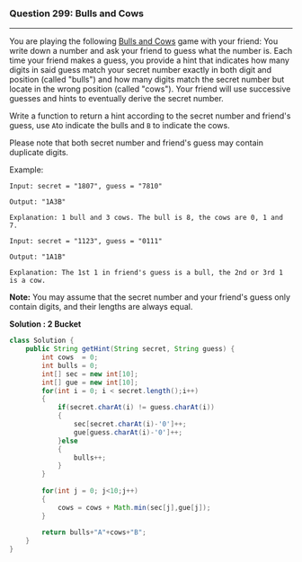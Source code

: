 ### Question 299: Bulls and Cows
---
You are playing the following [Bulls and Cows](https://en.wikipedia.org/wiki/Bulls_and_Cows) game with your friend: You write down a number and ask your friend to guess what the number is. Each time your friend makes a guess, you provide a hint that indicates how many digits in said guess match your secret number exactly in both digit and position (called "bulls") and how many digits match the secret number but locate in the wrong position (called "cows"). Your friend will use successive guesses and hints to eventually derive the secret number.

Write a function to return a hint according to the secret number and friend's guess, use `A`to indicate the bulls and `B` to indicate the cows. 

Please note that both secret number and friend's guess may contain duplicate digits.

Example:
```
Input: secret = "1807", guess = "7810"

Output: "1A3B"

Explanation: 1 bull and 3 cows. The bull is 8, the cows are 0, 1 and 7.
```
```
Input: secret = "1123", guess = "0111"

Output: "1A1B"

Explanation: The 1st 1 in friend's guess is a bull, the 2nd or 3rd 1 is a cow.
```

**Note:** You may assume that the secret number and your friend's guess only contain digits, and their lengths are always equal.



**Solution : 2 Bucket**

```java
class Solution {
    public String getHint(String secret, String guess) {
        int cows  = 0;
        int bulls = 0;
        int[] sec = new int[10];
        int[] gue = new int[10];
        for(int i = 0; i < secret.length();i++)
        {
            if(secret.charAt(i) != guess.charAt(i))
            {
                sec[secret.charAt(i)-'0']++;
                gue[guess.charAt(i)-'0']++;
            }else
            {
                bulls++;
            }
        }
        
        for(int j = 0; j<10;j++)
        {
            cows = cows + Math.min(sec[j],gue[j]);
        }
        
        return bulls+"A"+cows+"B";
    }
}
```

